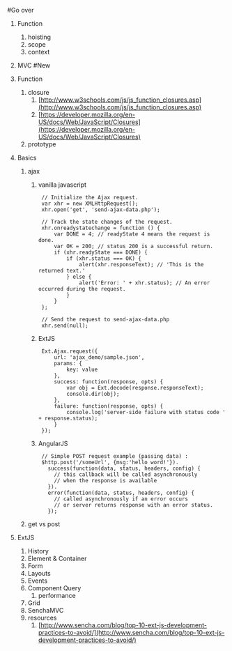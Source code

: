 #Go over
1. Function
    1. hoisting
    1. scope
    1. context
1. MVC
#New
1. Function
    1. closure
        1. [http://www.w3schools.com/js/js_function_closures.asp](http://www.w3schools.com/js/js_function_closures.asp)
        1. [https://developer.mozilla.org/en-US/docs/Web/JavaScript/Closures](https://developer.mozilla.org/en-US/docs/Web/JavaScript/Closures)
    1. prototype
1. Basics
    1. ajax
        1. vanilla javascript

                // Initialize the Ajax request.
                var xhr = new XMLHttpRequest();
                xhr.open('get', 'send-ajax-data.php');
 
                // Track the state changes of the request.
                xhr.onreadystatechange = function () {
                    var DONE = 4; // readyState 4 means the request is done.
                    var OK = 200; // status 200 is a successful return.
                    if (xhr.readyState === DONE) {
                        if (xhr.status === OK) {
                            alert(xhr.responseText); // 'This is the returned text.'
                        } else {
                            alert('Error: ' + xhr.status); // An error occurred during the request.
                        }
                    }
                };
 
                // Send the request to send-ajax-data.php
                xhr.send(null);

        1. ExtJS

                Ext.Ajax.request({
                    url: 'ajax_demo/sample.json',
                    params: {
                        key: value
                    },
                    success: function(response, opts) {
                        var obj = Ext.decode(response.responseText);
                        console.dir(obj);
                    },
                    failure: function(response, opts) {
                        console.log('server-side failure with status code ' + response.status);
                    }
                });

        1. AngularJS

                // Simple POST request example (passing data) :
                $http.post('/someUrl', {msg:'hello word!'}).
                  success(function(data, status, headers, config) {
                    // this callback will be called asynchronously
                    // when the response is available
                  }).
                  error(function(data, status, headers, config) {
                    // called asynchronously if an error occurs
                    // or server returns response with an error status.
                  });

      1. get vs post

1. ExtJS
    1. History
    1. Element & Container
    1. Form
    1. Layouts
    1. Events
    1. Component Query
        1. performance
    1. Grid
    1. SenchaMVC
    1. resources
        1. [http://www.sencha.com/blog/top-10-ext-js-development-practices-to-avoid/](http://www.sencha.com/blog/top-10-ext-js-development-practices-to-avoid/)